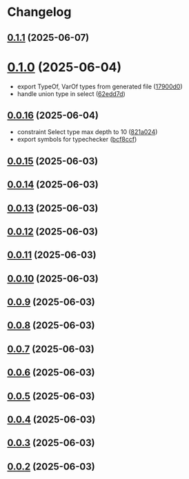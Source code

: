# Changelog

## [0.1.1](https://github.com/zozzz/gql-unicorn/compare/0.1.0...0.1.1) (2025-06-07)

# [0.1.0](https://github.com/zozzz/gql-unicorn/compare/0.0.16...0.1.0) (2025-06-04)


* export TypeOf, VarOf types from generated file ([17900d0](https://github.com/zozzz/gql-unicorn/commit/17900d0671e140db75cf8624073dcbc9b1887dc6))
* handle union type in select ([62edd7d](https://github.com/zozzz/gql-unicorn/commit/62edd7dcd621246dda23093d12a531846f7d7326))

## [0.0.16](https://github.com/zozzz/gql-unicorn/compare/0.0.15...0.0.16) (2025-06-04)


* constraint Select type max depth to 10 ([821a024](https://github.com/zozzz/gql-unicorn/commit/821a0246632614cab665dfb66dbdb72c633b50ea))
* export symbols for typechecker ([bcf8ccf](https://github.com/zozzz/gql-unicorn/commit/bcf8ccf78994abeb833ec008010b4424f8a9a893))

## [0.0.15](https://github.com/zozzz/gql-unicorn/compare/0.0.14...0.0.15) (2025-06-03)

## [0.0.14](https://github.com/zozzz/gql-unicorn/compare/0.0.13...0.0.14) (2025-06-03)

## [0.0.13](https://github.com/zozzz/gql-unicorn/compare/0.0.12...0.0.13) (2025-06-03)

## [0.0.12](https://github.com/zozzz/gql-unicorn/compare/0.0.11...0.0.12) (2025-06-03)

## [0.0.11](https://github.com/zozzz/gql-unicorn/compare/0.0.10...0.0.11) (2025-06-03)

## [0.0.10](https://github.com/zozzz/gql-unicorn/compare/0.0.9...0.0.10) (2025-06-03)

## [0.0.9](https://github.com/zozzz/gql-unicorn/compare/0.0.8...0.0.9) (2025-06-03)

## [0.0.8](https://github.com/zozzz/gql-unicorn/compare/0.0.7...0.0.8) (2025-06-03)

## [0.0.7](https://github.com/zozzz/gql-unicorn/compare/0.0.6...0.0.7) (2025-06-03)

## [0.0.6](https://github.com/zozzz/gql-unicorn/compare/0.0.5...0.0.6) (2025-06-03)

## [0.0.5](https://github.com/zozzz/gql-unicorn/compare/0.0.4...0.0.5) (2025-06-03)

## [0.0.4](https://github.com/zozzz/gql-unicorn/compare/0.0.3...0.0.4) (2025-06-03)

## [0.0.3](https://github.com/zozzz/gql-unicorn/compare/0.0.2...0.0.3) (2025-06-03)

## [0.0.2](https://github.com/zozzz/gql-unicorn/compare/0.0.1...0.0.2) (2025-06-03)
